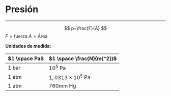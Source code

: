 # Presión
***
$$
p=\frac{F}{A}
$$
$F = \text{fuerza}$
$A = \text{Área}$

**Unidades de medida:**

| $1 \space Pa$  | $1 \space \frac{N}{m{^2}}$ |
| -------------- | -------------------------- |
| $\text{1 bar}$ | $10{^5} \text{ Pa}$        |
| $\text{1 atm}$ | $1,0313 \times10{^5}$ Pa   |
| $\text{1 atm}$ | $\text{760mm Hg}$          |
